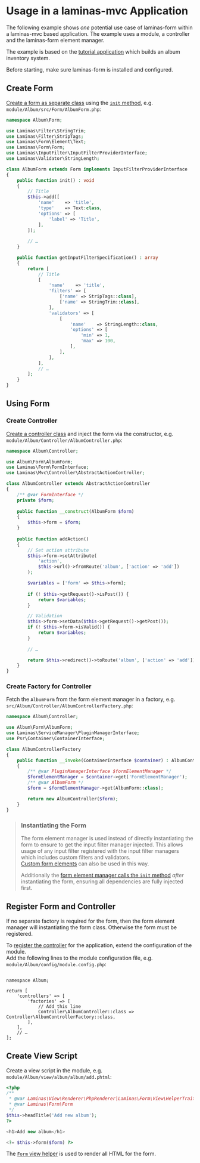 # Usage in a laminas-mvc Application

The following example shows _one_ potential use case of laminas-form within
a laminas-mvc based application. The example uses a module, a controller and the
laminas-form element manager.

The example is based on the [tutorial application](https://docs.laminas.dev/tutorials/getting-started/overview/)
which builds an album inventory system.

Before starting, make sure laminas-form is installed and configured.

## Create Form

[Create a form as separate class](../quick-start.md#factory-backed-form-extension)
using the [`init` method](../advanced.md#initialization), e.g.
`module/Album/src/Form/AlbumForm.php`:

```php
namespace Album\Form;

use Laminas\Filter\StringTrim;
use Laminas\Filter\StripTags;
use Laminas\Form\Element\Text;
use Laminas\Form\Form;
use Laminas\InputFilter\InputFilterProviderInterface;
use Laminas\Validator\StringLength;

class AlbumForm extends Form implements InputFilterProviderInterface
{
    public function init() : void
    {
        // Title
        $this->add([
            'name'    => 'title',
            'type'    => Text:class,
            'options' => [
                'label' => 'Title',
            ],
        ]);
    
        // …
    }

    public function getInputFilterSpecification() : array
    {
        return [
            // Title
            [
                'name'    => 'title',
                'filters' => [
                    ['name' => StripTags::class],
                    ['name' => StringTrim::class],
                ],
                'validators' => [
                    [
                        'name'    => StringLength::class,
                        'options' => [
                            'min' => 1,
                            'max' => 100,
                        ],
                    ],
                ],
            ],
            // …
        ];
    }
}
```

## Using Form

### Create Controller

[Create a controller class](https://docs.laminas.dev/laminas-mvc/quick-start/#create-a-controller)
and inject the form via the constructor, e.g.
`module/Album/Controller/AlbumController.php`:

```php
namespace Album\Controller;

use Album\Form\AlbumForm;
use Laminas\Form\FormInterface;
use Laminas\Mvc\Controller\AbstractActionController;

class AlbumController extends AbstractActionController
{
    /** @var FormInterface */
    private $form;
    
    public function __construct(AlbumForm $form)
    {
        $this->form = $form;
    }
    
    public function addAction()
    {
        // Set action attribute
        $this->form->setAttribute(
            'action',
            $this->url()->fromRoute('album', ['action' => 'add'])
        );

        $variables = ['form' => $this->form];
        
        if (! $this->getRequest()->isPost()) {
            return $variables;
        }

        // Validation
        $this->form->setData($this->getRequest()->getPost());
        if (! $this->form->isValid()) {
            return $variables;
        }
    
        // …

        return $this->redirect()->toRoute('album', ['action' => 'add']);
    }
}
```

### Create Factory for Controller

Fetch the `AlbumForm` from the form element manager in a factory,
e.g. `src/Album/Controller/AlbumControllerFactory.php`:

```php
namespace Album\Controller;

use Album\Form\AlbumForm;
use Laminas\ServiceManager\PluginManagerInterface;
use Psr\Container\ContainerInterface;

class AlbumControllerFactory
{
    public function __invoke(ContainerInterface $container) : AlbumController
    {
        /** @var PluginManagerInterface $formElementManager */
        $formElementManager = $container->get('FormElementManager');
        /** @var AlbumForm */ 
        $form = $formElementManager->get(AlbumForm::class);

        return new AlbumController($form);
    }
}
```

> ### Instantiating the Form
>
> The form element manager is used instead of directly instantiating the form to
> ensure to get the input filter manager injected. This allows usage of any
> input filter registered with the input filter managers which includes custom
> filters and validators.  
> [Custom form elements](../advanced.md#creating-custom-elements)
> can also be used in this way.
>
> Additionally the [form element manager calls the `init` method](../advanced.md#initialization)
> _after_ instantiating the form, ensuring all dependencies are fully injected
> first.

## Register Form and Controller

If no separate factory is required for the form, then the form element manager
will instantiating the form class. Otherwise the form must be registered.

To [register the controller](https://docs.laminas.dev/laminas-mvc/quick-start/#create-a-route)
for the application, extend the configuration of the module.  
Add the following lines to the module configuration file, e.g.
`module/Album/config/module.config.php`:

<pre class="language-php" data-line="6-7"><code>
namespace Album;

return [
    'controllers' => [
        'factories' => [
            // Add this line
            Controller\AlbumController::class => Controller\AlbumControllerFactory::class,
        ],
    ],
    // …
];
</code></pre>

## Create View Script

Create a view script in the module, e.g.
`module/Album/view/album/album/add.phtml`:

```php
<?php
/**
 * @var Laminas\View\Renderer\PhpRenderer|Laminas\Form\View\HelperTrait $this
 * @var Laminas\Form\Form                                               $form
 */
$this->headTitle('Add new album');
?>

<h1>Add new album</h1>

<?= $this->form($form) ?>
```

The [`Form` view helper](../helper/form.md) is used to render all HTML for the
form.
